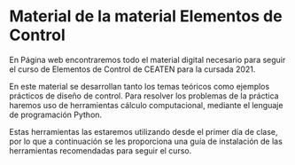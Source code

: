 # Material de la material Elementos de Control

En Página web encontraremos todo el material digital necesario para seguir el curso de Elementos de Control de CEATEN para la cursada 2021.

En este material se desarrollan tanto los temas teóricos como ejemplos prácticos de diseño de control. Para resolver los problemas de la práctica haremos uso de herramientas cálculo computacional, mediante el lenguaje de programación Python.

Estas herramientas las estaremos utilizando desde el primer día de clase, por lo que a continuación se les proporciona una guía de instalación de las herramientas recomendadas para seguir el curso.
